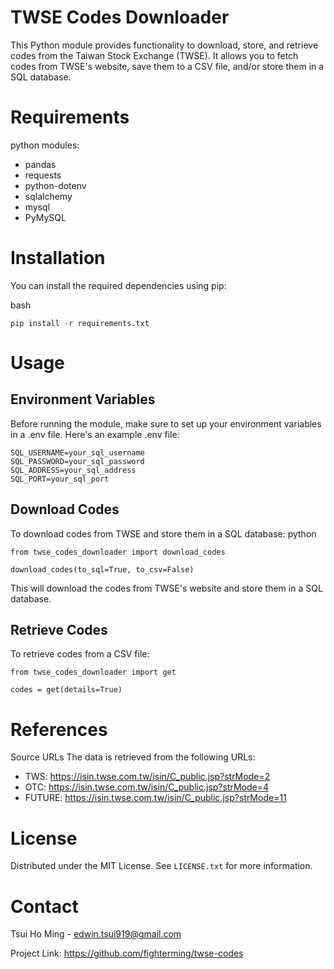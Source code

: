 # TWSE Codes Downloader

This Python module provides functionality to download, store, and retrieve codes from the Taiwan Stock Exchange (TWSE). It allows you to fetch codes from TWSE's website, save them to a CSV file, and/or store them in a SQL database.

# Requirements
python modules:
- pandas
- requests
- python-dotenv
- sqlalchemy
- mysql
- PyMySQL

# Installation

You can install the required dependencies using pip:

bash
```
pip install -r requirements.txt
```

# Usage


## Environment Variables
Before running the module, make sure to set up your environment variables in a .env file. Here's an example .env file:
```
SQL_USERNAME=your_sql_username
SQL_PASSWORD=your_sql_password
SQL_ADDRESS=your_sql_address
SQL_PORT=your_sql_port
```


## Download Codes
To download codes from TWSE and store them in a SQL database:
python
```
from twse_codes_downloader import download_codes

download_codes(to_sql=True, to_csv=False)
```
This will download the codes from TWSE's website and store them in a SQL database.


## Retrieve Codes
To retrieve codes from a CSV file:
```
from twse_codes_downloader import get

codes = get(details=True)
```

# References
Source URLs
The data is retrieved from the following URLs:

- TWS: https://isin.twse.com.tw/isin/C_public.jsp?strMode=2
- OTC: https://isin.twse.com.tw/isin/C_public.jsp?strMode=4
- FUTURE: https://isin.twse.com.tw/isin/C_public.jsp?strMode=11

# License
Distributed under the MIT License. See `LICENSE.txt` for more information.

# Contact
Tsui Ho Ming - edwin.tsui919@gmail.com

Project Link: https://github.com/fighterming/twse-codes